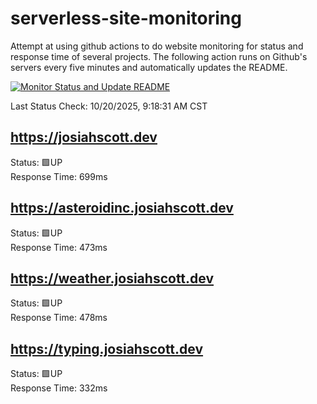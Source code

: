 # serverless-site-monitoring
Attempt at using github actions to do website monitoring for status and response time of several projects. The following action runs on Github's servers every five minutes and automatically updates the README.  

[![Monitor Status and Update README](https://github.com/JosiahSco/serverless-site-monitoring/actions/workflows/monitor.yaml/badge.svg)](https://github.com/JosiahSco/serverless-site-monitoring/actions/workflows/monitor.yaml)

Last Status Check: 10/20/2025, 9:18:31 AM CST

## https://josiahscott.dev
Status: 🟩UP  
Response Time: 699ms

## https://asteroidinc.josiahscott.dev
Status: 🟩UP  
Response Time: 473ms

## https://weather.josiahscott.dev
Status: 🟩UP  
Response Time: 478ms

## https://typing.josiahscott.dev
Status: 🟩UP  
Response Time: 332ms

